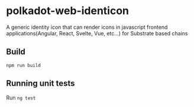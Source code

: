 # polkadot-web-identicon
A generic identity icon that can render icons in javascript frontend applications(Angular, React, Svelte, Vue, etc...)  for Substrate based chains


## Build
`npm run build`

## Running unit tests

Run `ng test`